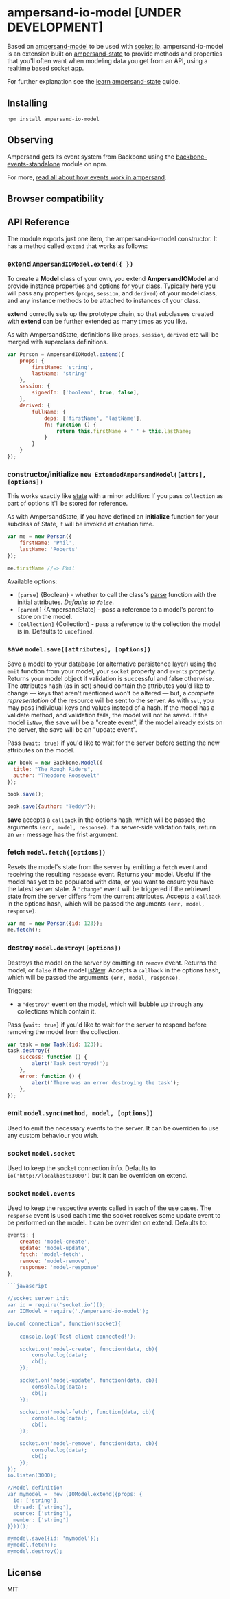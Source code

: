ampersand-io-model [UNDER DEVELOPMENT]
==================

Based on [ampersand-model](https://github.com/AmpersandJS/ampersand-model) to be used with [socket.io](http://socket.io).
ampersand-io-model is an extension built on [ampersand-state](http://ampersandjs.com/docs/#ampersand-state) to provide methods and properties that you'll often want when modeling data you get from an API, using a realtime based socket app.

For further explanation see the [learn ampersand-state](http://ampersandjs.com/learn/state) guide.

## Installing

```
npm install ampersand-io-model
```

## Observing

Ampersand gets its event system from Backbone using the [backbone-events-standalone](https://www.npmjs.org/package/backbone-events-standalone) module on npm.

For more, [read all about how events work in ampersand](http://ampersandjs.com/learn/events).

## Browser compatibility



## API Reference

The module exports just one item, the ampersand-io-model constructor. It has a method called `extend` that works as follows:

### extend `AmpersandIOModel.extend({ })`

To create a **Model** class of your own, you extend **AmpersandIOModel** and provide instance properties and options for your class. Typically here you will pass any properties (`props`, `session`, and `derived`) of your model class, and any instance methods to be attached to instances of your class.

**extend** correctly sets up the prototype chain, so that subclasses created with **extend** can be further extended as many times as you like.

As with AmpersandState, definitions like `props`, `session`, `derived` etc will be merged with superclass definitions.

```javascript
var Person = AmpersandIOModel.extend({
    props: {
        firstName: 'string',
        lastName: 'string'
    },
    session: {
        signedIn: ['boolean', true, false],
    },
    derived: {
        fullName: {
            deps: ['firstName', 'lastName'],
            fn: function () {
                return this.firstName + ' ' + this.lastName;
            }
        }
    }
});
```


### constructor/initialize `new ExtendedAmpersandModel([attrs], [options])`

This works exactly like [state](http://ampersandjs.com/docs/#ampersand-state-constructorinitialize) with a minor addition: If you pass `collection` as part of options it'll be stored for reference.

As with AmpersandState, if you have defined an **initialize** function for your subclass of State, it will be invoked at creation time.

```javascript
var me = new Person({
    firstName: 'Phil',
    lastName: 'Roberts'
});

me.firstName //=> Phil
```

Available options:

* `[parse]` {Boolean} - whether to call the class's [parse](#ampersand-state-parse) function with the initial attributes. _Defaults to `false`_.
* `[parent]` {AmpersandState} - pass a reference to a model's parent to store on the model.
* `[collection]` {Collection} - pass a reference to the collection the model is in. Defaults to `undefined`.


### save `model.save([attributes], [options])`

Save a model to your database (or alternative persistence layer) using the `emit` function from your model, your `socket` property and `events` property. Returns your model object if validation is successful and false otherwise. The attributes hash (as in set) should contain the attributes you'd like to change — keys that aren't mentioned won't be altered — but, a *complete representation* of the resource will be sent to the server. As with `set`, you may pass individual keys and values instead of a hash. If the model has a validate method, and validation fails, the model will not be saved. If the model `isNew`, the save will be a "create event", if the model already exists on the server, the save will be an "update event".

Pass `{wait: true}` if you'd like to wait for the server before setting the new attributes on the model.

```javascript
var book = new Backbone.Model({
  title: "The Rough Riders",
  author: "Theodore Roosevelt"
});

book.save();

book.save({author: "Teddy"});
```

**save** accepts a `callback` in the options hash, which will be passed the arguments `(err, model, response)`. If a server-side validation fails, return an `err` message has the frist argument.

### fetch `model.fetch([options])`

Resets the model's state from the server by emitting a `fetch` event and receiving the resulting `response` event. Returns your model. Useful if the model has yet to be populated with data, or you want to ensure you have the latest server state. A `"change"` event will be triggered if the retrieved state from the server differs from the current attributes. Accepts a `callback` in the options hash, which will be passed the arguments `(err, model, response)`.

```javascript
var me = new Person({id: 123});
me.fetch();
```

### destroy `model.destroy([options])`

Destroys the model on the server by emitting an `remove` event. Returns the model, or `false` if the model [isNew](#ampersand-model-isnew). Accepts a `callback` in the options hash, which will be passed the arguments `(err, model, response)`.

Triggers:

* a `"destroy"` event on the model, which will bubble up through any collections which contain it.

Pass `{wait: true}` if you'd like to wait for the server to respond before removing the model from the collection.

```javascript
var task = new Task({id: 123});
task.destroy({
    success: function () {
        alert('Task destroyed!');
    },
    error: function () {
        alert('There was an error destroying the task');
    },
});
```

### emit `model.sync(method, model, [options])`

Used to emit the necessary events to the server. It can be overriden to use any custom behaviour you wish.

### socket `model.socket`

Used to keep the socket connection info. Defaults to `io('http://localhost:3000')` but it can be overriden on extend.

### socket `model.events`

Used to keep the respective events called in each of the use cases. The `response` event is used each time the socket receives some update event to be performed on the model. It can be overriden on extend. Defaults to:

```javascript
events: {
    create: 'model-create',
    update: 'model-update',
    fetch: 'model-fetch',
    remove: 'model-remove',
    response: 'model-response'
},

```javascript

//socket server init
var io = require('socket.io')();
var IOModel = require('./ampersand-io-model');

io.on('connection', function(socket){
	
	console.log('Test client connected!');

	socket.on('model-create', function(data, cb){
		console.log(data);
		cb();
	});

	socket.on('model-update', function(data, cb){
		console.log(data);
		cb();
	});

	socket.on('model-fetch', function(data, cb){
		console.log(data);
		cb();
	});

	socket.on('model-remove', function(data, cb){
		console.log(data);
		cb();
	});
});
io.listen(3000);

//Model definition
var mymodel =  new (IOModel.extend({props: {
  id: ['string'],
  thread: ['string'],
  source: ['string'],
  member: ['string']
}}))();

mymodel.save({id: 'mymodel'});
mymodel.fetch();
mymodel.destroy();
```

## License

MIT
